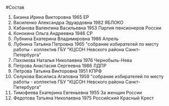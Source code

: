 #Состав
1. Бизина Ирина Викторовна 1965 ЕР
2. Василенко Александра Эдуардовна 1982 ЯБЛОКО
3. Кабанова Валентина Васильевна 1953 Партия пенсионеров России
4. Конокина Ольга Андреевна 1946 СР
5. Лубнина Екатерина Владимировна 1986 Апрель
6. Лубнина Татьяна Петровна 1965 \"собрание избирателей по месту работы - коллектив ГБУ \"КЦСОН Невского района Санкт-Петербурга\"
7. Пахомова Наталья Николаевна 1976 Чернобыль-Нева
8. Петрова Анастасия Сергеевна 1986 ЛДПР
9. Петрова Татьяна Викторовна 1951 КПРФ
10. Селукова Василиса Агаповна 1959 \"собрание избирателей по месту работы - коллектив ГБУ \"КЦСОН Невского района Санкт-Петербурга\"
11. Тимофеева Екатерина Евгеньевна 1955 За женщин России
12. Федотова Татьяна Николаевна 1975 Российский Красный Крест
